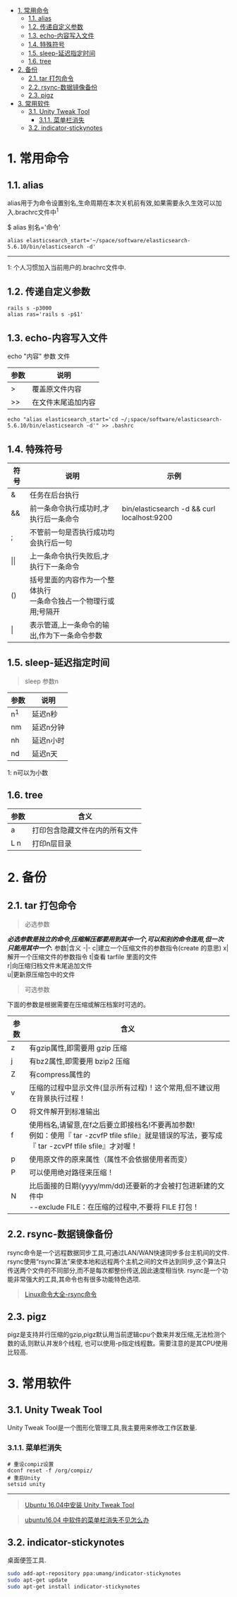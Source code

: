 <!-- TOC -->

- [1. 常用命令](#1-常用命令)
  - [1.1. alias](#11-alias)
  - [1.2. 传递自定义参数](#12-传递自定义参数)
  - [1.3. echo-内容写入文件](#13-echo-内容写入文件)
  - [1.4. 特殊符号](#14-特殊符号)
  - [1.5. sleep-延迟指定时间](#15-sleep-延迟指定时间)
  - [1.6. tree](#16-tree)
- [2. 备份](#2-备份)
  - [2.1. tar 打包命令](#21-tar-打包命令)
  - [2.2. rsync-数据镜像备份](#22-rsync-数据镜像备份)
  - [2.3. pigz](#23-pigz)
- [3. 常用软件](#3-常用软件)
  - [3.1. Unity Tweak Tool](#31-unity-tweak-tool)
    - [3.1.1. 菜单栏消失](#311-菜单栏消失)
  - [3.2. indicator-stickynotes](#32-indicator-stickynotes)

<!-- /TOC -->


# 1. 常用命令
## 1.1. alias
alias用于为命令设置别名,生命周期在本次关机前有效,如果需要永久生效可以加入.brachrc文件中<sup>1<sup>

$ alias 别名='命令'

```
alias elasticsearch_start='~/space/software/elasticsearch-5.6.10/bin/elasticsearch -d'
```
-----
1: 个人习惯加入当前用户的.brachrc文件中.

## 1.2. 传递自定义参数

```shell
rails s -p3000
alias ras='rails s -p$1'
```
## 1.3. echo-内容写入文件
echo "内容" 参数 文件

参数|说明
-|-
\>|覆盖原文件内容
\>\>|在文件末尾追加内容

```shell
echo "alias elasticsearch_start='cd ~/;space/software/elasticsearch-5.6.10/bin/elasticsearch -d'" >> .bashrc
```

## 1.4. 特殊符号
符号|说明|示例
-|-|-
&|任务在后台执行
&&|前一条命令执行成功时,才执行后一条命令|bin/elasticsearch -d && curl localhost:9200
;|不管前一句是否执行成功均会执行后一句
\|\||上一条命令执行失败后,才执行下一条命令
()|括号里面的内容作为一个整体执行<br>一条命令独占一个物理行或用;号隔开
\||表示管道,上一条命令的输出,作为下一条命令参数

## 1.5. sleep-延迟指定时间
>sleep 参数n

参数|说明
-|-
n<sup>1<sup>|延迟n秒
nm|延迟n分钟
nh|延迟n小时
nd|延迟n天

1: n可以为小数

## 1.6. tree 

参数|含义
-|-
a|打印包含隐藏文件在内的所有文件
L n| 打印n层目录


# 2. 备份
## 2.1. tar 打包命令
> 必选参数

***必选参数是独立的命令,压缩解压都要用到其中一个,可以和别的命令连用,但一次只能用其中一个.***
参数|含义
-|-
c|建立一个压缩文件的参数指令(create 的意思)
x|解开一个压缩文件的参数指令
t|查看 tarfile 里面的文件  
r|向压缩归档文件末尾追加文件  
u|更新原压缩包中的文件   

>可选参数

下面的参数是根据需要在压缩或解压档案时可选的。

参数|含义
-|-
z|有gzip属性,即需要用 gzip 压缩  
j|有bz2属性,即需要用 bzip2 压缩  
Z|有compress属性的  
v|压缩的过程中显示文件(显示所有过程)！这个常用,但不建议用在背景执行过程！  
O|将文件解开到标准输出  
f|使用档名,请留意,在f之后要立即接档名!不要再加参数!<br>例如：使用『 tar -zcvfP tfile sfile』就是错误的写法，要写成『 tar -zcvPf tfile sfile』才对喔！
p|使用原文件的原来属性（属性不会依据使用者而变）  
P|可以使用绝对路径来压缩！  
N|比后面接的日期(yyyy/mm/dd)还要新的才会被打包进新建的文件中<br>--exclude FILE：在压缩的过程中,不要将 FILE 打包！    

## 2.2. rsync-数据镜像备份
rsync命令是一个远程数据同步工具,可通过LAN/WAN快速同步多台主机间的文件.
rsync使用“rsync算法”来使本地和远程两个主机之间的文件达到同步,这个算法只传送两个文件的不同部分,而不是每次都整份传送,因此速度相当快.
rsync是一个功能非常强大的工具,其命令也有很多功能特色选项.

> [Linux命令大全-rsync命令](http://man.linuxde.net/rsync)

## 2.3. pigz
pigz是支持并行压缩的gzip,pigz默认用当前逻辑cpu个数来并发压缩,无法检测个数的话,则默认并发8个线程,
也可以使用-p指定线程数。需要注意的是其CPU使用比较高.

# 3. 常用软件
## 3.1. Unity Tweak Tool
Unity Tweak Tool是一个图形化管理工具,我主要用来修改工作区数量.
### 3.1.1. 菜单栏消失
```shell
# 重设compiz设置
dconf reset -f /org/compiz/
# 重启Unity
setsid unity
```
<hr>

> [Ubuntu 16.04中安装 Unity Tweak Tool](https://www.linuxidc.com/Linux/2016-05/130951.htm)

> [ubuntu16.04 中软件的菜单栏消失不见怎么办](https://blog.csdn.net/skant16/article/details/69808490)

## 3.2. indicator-stickynotes

桌面便签工具.

```bash
sudo add-apt-repository ppa:umang/indicator-stickynotes
sudo apt-get update 
sudo apt-get install indicator-stickynotes 

```

